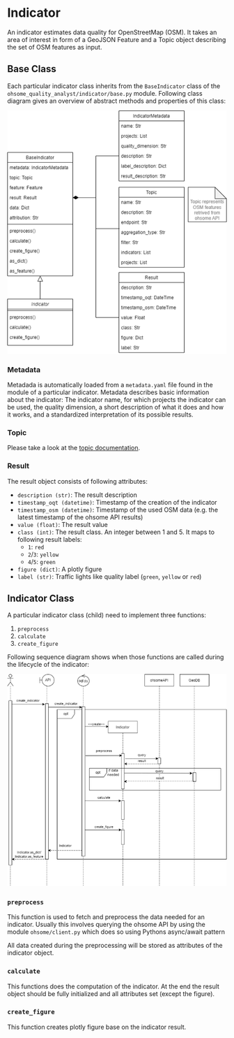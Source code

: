 # Indicator

An indicator estimates data quality for OpenStreetMap (OSM). It takes an area of interest in form of a GeoJSON Feature and a Topic object describing the set of OSM features as input.

## Base Class

Each particular indicator class inherits from the `BaseIndicator` class of the `ohsome_quality_analyst/indicator/base.py` module. Following class diagram gives an overview of abstract methods and properties of this class:

![UML class diagram of OQT](./img/UML-Class-Diagram_v0-15.png)

### Metadata

Metadada is automatically loaded from a `metadata.yaml` file found in the module of a particular indicator.
Metadata describes basic information about the indicator: The indicator name, for which projects the indicator can be used, the quality dimension, a short description of what it does and how it works, and a standardized interpretation of its possible results.

### Topic

Please take a look at the [topic documentation](docs/topic.md).

### Result

The result object consists of following attributes:

- `description (str)`: The result description
- `timestamp_oqt (datetime)`: Timestamp of the creation of the indicator
- `timestamp_osm (datetime)`: Timestamp of the used OSM data (e.g. the latest timestamp of the ohsome API results)
- `value (float)`: The result value
- `class (int)`: The result class. An integer between 1 and 5. It maps to following result labels: 
    - `1`: `red`
    - `2`/`3`: `yellow`
    - `4`/`5`: `green`
- `figure (dict)`: A plotly figure
- `label (str)`: Traffic lights like quality label (`green`, `yellow` or `red`)


## Indicator Class

A particular indicator class (child) need to implement three functions:
1. `preprocess`
2. `calculate`
3. `create_figure` 


Following sequence diagram shows when those functions are called during the lifecycle of the indicator:

![UML Sequence Diagram](img/UML-Sequence-Diagram_v0-15.png)


### `preprocess`

This function is used to fetch and preprocess the data needed for an indicator. Usually this involves querying the ohsome API by using the module `ohsome/client.py` which does so using Pythons async/await pattern

All data created during the preprocessing will be stored as attributes of the indicator object.

### `calculate`

This functions does the computation of the indicator. At the end the result object should be fully initialized and all attributes set (except the figure).

### `create_figure`

This function creates plotly figure base on the indicator result.
